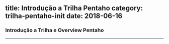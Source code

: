 title: Introdução a Trilha Pentaho 
category: trilha-pentaho-init
date: 2018-06-16
------------------------------------

### Introdução a Trilha e Overview Pentaho
___
